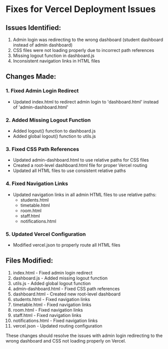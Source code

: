 # Fixes for Vercel Deployment Issues

## Issues Identified:
1. Admin login was redirecting to the wrong dashboard (student dashboard instead of admin dashboard)
2. CSS files were not loading properly due to incorrect path references
3. Missing logout function in dashboard.js
4. Inconsistent navigation links in HTML files

## Changes Made:

### 1. Fixed Admin Login Redirect
- Updated index.html to redirect admin login to 'dashboard.html' instead of 'admin-dashboard.html'

### 2. Added Missing Logout Function
- Added logout() function to dashboard.js
- Added global logout() function to utils.js

### 3. Fixed CSS Path References
- Updated admin-dashboard.html to use relative paths for CSS files
- Created a root-level dashboard.html file for proper Vercel routing
- Updated all HTML files to use consistent relative paths

### 4. Fixed Navigation Links
- Updated navigation links in all admin HTML files to use relative paths:
  - students.html
  - timetable.html
  - room.html
  - staff.html
  - notifications.html

### 5. Updated Vercel Configuration
- Modified vercel.json to properly route all HTML files

## Files Modified:
1. index.html - Fixed admin login redirect
2. dashboard.js - Added missing logout function
3. utils.js - Added global logout function
4. admin-dashboard.html - Fixed CSS path references
5. dashboard.html - Created new root-level dashboard
6. students.html - Fixed navigation links
7. timetable.html - Fixed navigation links
8. room.html - Fixed navigation links
9. staff.html - Fixed navigation links
10. notifications.html - Fixed navigation links
11. vercel.json - Updated routing configuration

These changes should resolve the issues with admin login redirecting to the wrong dashboard and CSS not loading properly on Vercel.